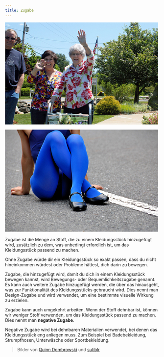 ```yaml
---
title: Zugabe
---
```


![Ohne eine Zugabe wärst du nicht in der Lage, deinen Arm zu heben](ease-plus.jpg)

![Negative Zugabe macht deine Strumpfhose passend](ease-min.jpg)

Zugabe ist die Menge an Stoff, die zu einem Kleidungsstück hinzugefügt wird, zusätzlich zu dem, was unbedingt erfordlich ist, um das Kleidungsstück passend zu machen.

Ohne Zugabe würde dir ein Kleidungsstück so exakt passen, dass du nicht hineinkommen würdest oder Probleme hättest, dich darin zu bewegen.

Zugabe, die hinzugefügt wird, damit du dich in einem Kleidungsstück bewegen kannst, wird Bewegungs- oder Bequemlichkeitszugabe genannt. Es kann auch weitere Zugabe hinzugefügt werden, die über das hinausgeht, was zur Funktionalität des Kleidungsstücks gebraucht wird. Dies nennt man Design-Zugabe und wird verwendet, um eine bestimmte visuelle Wirkung zu erzielen.

Zugabe kann auch umgekehrt arbeiten. Wenn der Stoff dehnbar ist, können wir weniger Stoff verwenden, um das Kleidungsstück passend zu machen. Dies nennt man **negative Zugabe**.

Negative Zugabe wird bei dehnbaren Materialien verwendet, bei denen das Kleidungsstück eng anliegen muss. Zum Beispiel bei Badebekleidung, Strumpfhosen, Unterwäsche oder Sportbekleidung.


> Bilder von [Quinn Dombrowski](https://www.flickr.com/photos/quinnanya/8885126989/) und [sutiblr](https://www.flickr.com/photos/30788655@N08/4743320893) 
